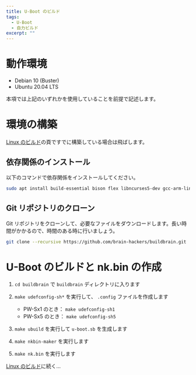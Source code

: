 ```yaml
---
title: U-Boot のビルド
tags:
  - U-Boot
  - 自力ビルド
excerpt: ""
---
```



# 動作環境

- Debian 10 (Buster)
- Ubuntu 20.04 LTS

本項では上記のいずれかを使用していることを前提で記述します。


# 環境の構築

[Linux のビルド](/build/linux/)の頁ですでに構築している場合は飛ばします。


## 依存関係のインストール

以下のコマンドで依存関係をインストールしてください。

```sh
sudo apt install build-essential bison flex libncurses5-dev gcc-arm-linux-gnueabi debootstrap qemu-user-static
```


## Git リポジトリのクローン

Git リポジトリをクローンして、必要なファイルをダウンロードします。長い時間がかかるので、時間のある時に行いましょう。

```sh
git clone --recursive https://github.com/brain-hackers/buildbrain.git
```


# U-Boot のビルドと nk.bin の作成

1. `cd buildbrain` で `buildbrain` ディレクトリに入ります

2. `make udefconfig-sh*` を実行して、 `.config` ファイルを作成します

    - PW-Sx1 のとき： `make udefconfig-sh1`
    - PW-Sx5 のとき： `make udefconfig-sh5`

3. `make ubuild` を実行して `u-boot.sb` を生成します

4. `make nkbin-maker` を実行します

5. `make nk.bin` を実行します


[Linux のビルド](/build/linux/)に続く…

